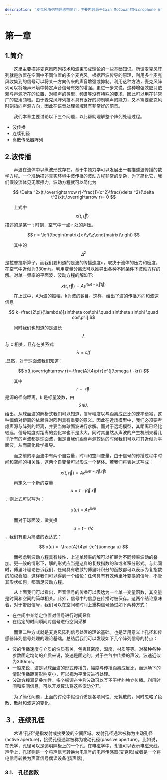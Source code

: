 ```yaml
---
description: '麦克风阵列物理结构简介，主要内容源于Iain McCowan的Microphone Arrays:A Tutorial，以及自己的一些思考。'
---
```


# 第一章

## 1.简介

　　这里主要描述麦克风阵列技术和波束形成理论的一些基础知识。所谓麦克风阵列就是放置在空间中不同位置的多个麦克风。根据声波传导的原理，利用多个麦克风收集到的信号可以将某一方向传来的声音增强或抑制。利用这种方法，麦克风阵列可以将噪声环境中特定声音信号有效的增强。更进一步来说，这种增强效应只依赖与声源所在的位置，对噪声的类型、频谱等没有特殊的要求，因此可以用在非常广的应用领域。由于麦克风阵列技术具有很好的抑制噪声的能力，又不需要麦克风时刻指向声源方向，因此在语音处理领域具有非常好的前景。

　　我们本章主要讨论以下三个问题，以此帮助理解整个阵列处理过程。　　

* 波传播
* 连续孔径
* 离散传感器阵列

## 2.波传播

　　声波在流体中以纵波形式存在。基于牛顿力学可以发展出一套描述波传播的数学方程。一个准确描述真实环境中波传播的波动方程非常的复杂，为了简化它，我们假设流体见无摩擦力，波动方程就可以简化为

$$
\Delta ^2x(t,\overrightarrow r)-\frac{1}{c^2}\frac{\delta ^2}{\delta t^2}x(t,\overrightarrow r)= 0
$$

　　上式中 $$x(t,\overrightarrow r）$$描述的是某一 t 时刻，空气中一点 r 处的声压。

$$
r = \left(\begin{matrix}x \\y\\z\end{matrix}\right)
$$

　　其中的 $$\Delta ^2$$ 是拉普拉斯算子，而我们要知道的是波的传播速度c，取决于流体的压力和密度，在空气中近似为330m/s。利用变量分离法可以推导出各种不同条件下波动方程的解。对单一频率的平面波，波动方程的解如下:

$$
x(t,\overrightarrow r)=Ae^{j(\omega t- \overrightarrow k\overrightarrow t)}
$$

　　在上式中，A为波的振幅，k为波的数目。这样，给出了波的传播方向和波速信息

$$
k=\frac{2\pi}{\lambda}[sin\theta cos\phi \quad sin\theta sin\phi \quad cos\phi]
$$

　　同时我们也知道的是波长 $$\lambda$$ 与 c 相关，且存在关系式 $$\lambda = c/f$$ .显然，对于球面波我们知道：

$$
x(t,\overrightarrow r)=-\frac{A}{4\pi r}e^{j(\omega t -kr)}
$$

　　其中 $$r = |\overrightarrow r|$$ 是源的径向距离，k 是标量波数，由 $$2\pi / \lambda$$ 给出。从球面波的解析式我们可以知道，信号幅度以与距离成正比的速率衰减，这种幅值对距离的依赖性对阵列具有重要的意义。因此在近场模型中，我们必须要考虑声源与阵列的距离，并要当做球面波进行求解。而对于远场模型，其距离已经比较远，信号幅度对距离的变化率也不是太大。同时其虽然从声波的产生机制来看几乎所有的声波都是球面波，但是当我们距离声源较远的时候我们可以将其近似为平面波，从而简化数学推导。

　　而之前的平面波中有两个自变量，时间和空间变量，由于信号的传播过程中时间和空间的相关性，这两个自变量可以形成一个整体。若我们将表达式写成：

$$
x(t,\overrightarrow r)=Ae^{j\omega(t-\overrightarrow \beta . \overrightarrow r)}
$$

　　再定义一个新的变量 $$u = t - \overrightarrow \beta . \overrightarrow r$$ ，则上式可以写为：

$$
x(u)=Ae^{j\omega u }
$$

　　而对于球面波，做变换 $$u = t - r/c$$ ，我们有更为简洁的表达式：

$$
x(u) = -\frac{A}{4\pi r}e^{j\omega u}
$$

　　而考虑到波动方程具有线性，上述单频率的解可以扩展为不同频率波动的叠加。更一般的情形下，解的形式应当是这样的复数指数的和或者积分形式。与此同时，傅里叶理论告诉我们，任何具有收敛的傅里叶积分的函数都可以表示为复指数的加权叠加，这样我们可以得到一个结论：任何具有有效傅里叶变换的信号，不管其形状如何，都满足波动方程。

　　从上面我们可以看出，声音信号的传播可以表达为一个单一变量函数，其变量是时间和空间的简单相关。此外，信号中的信息在传播时被保存。这两个结论意味着，对于带限信号，我们可以在空间和时间上重构信号通过如下两种方式：

* 在空间中某给定位置对信号进行时间采样
* 在给定的时间瞬间对信号进行空间采样

　　而第二种方式就是麦克风阵列信号处理的理论基础。也是泛用意义上孔径和传感器阵列信号处理的理论基础。总结后我们可以发现如下几个阵列信号的特点：

* 波的传播速度与介质的性质有关，包括其密度，温度，材质等等。对某种各种参数固定均匀的介质来说，波速是固定的。对于空气中传播的声波，波速近似为330m/s。
* 一般来说，波是以球面波的形式传播的，幅度与传播距离成反比，而远场下的情形传播距离影响变小，可以视为平面波进行处理。
* 波动方程满足叠加性，多个振源产生的波动可以互不干扰的独立传播。利用时间和空间信息，可以开发算法将这些波动分开。

　　为了简化问题，上面的讨论中假设介质是各项同性、无耗散的，同时忽略了色散、散射和波速的变化。

## ３．连续孔径

　　术语“孔径”是指发射或接受波的空间区域。发射孔径通常被称为主动孔径\(active aperture\)，接受孔径通常被称为被动孔径\(passive aperture\)。比如说，在光学，孔径可以是透明隔板上的一个孔。在电磁学中，孔径可以表示电磁天线。声学上，孔径则是一个将声信号转换为电信号的电声传感器\(麦克风\)或者是一个将电信号转换为声音信号偶读设备\(扬声器\)。

### 3.1.　孔径函数

